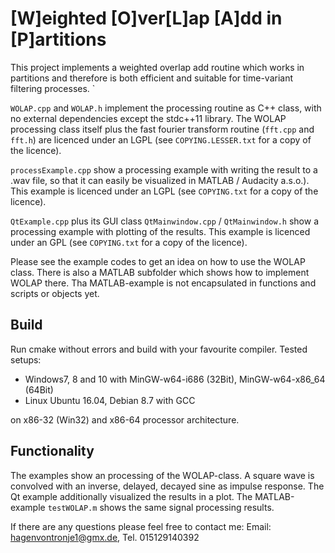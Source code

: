 [W]eighted [O]ver[L]ap [A]dd in [P]artitions 
==============================

This project implements a weighted overlap add routine which works in partitions and therefore is both efficient and suitable for time-variant filtering processes. `

``WOLAP.cpp`` and ``WOLAP.h`` implement the processing routine as C++ class, with no external dependencies except the stdc++11 library. The WOLAP processing class itself plus the fast fourier transform routine (``fft.cpp`` and ``fft.h``) are licenced under an LGPL (see ``COPYING.LESSER.txt`` for a copy of the licence).

``processExample.cpp`` show a processing example with writing the result to a .wav file, so that it can easily be visualized in MATLAB / Audacity a.s.o.). This example is licenced under an LGPL (see ``COPYING.txt`` for a copy of the licence).

``QtExample.cpp`` plus its GUI class ``QtMainwindow.cpp`` / ``QtMainwindow.h`` show a processing example with plotting of the results. This example is licenced under an GPL (see ``COPYING.txt`` for a copy of the licence).

Please see the example codes to get an idea on how to use the WOLAP class. There is also a MATLAB subfolder which shows how to implement WOLAP there. Tha MATLAB-example is not encapsulated in functions and scripts or objects yet.


Build
-----

Run cmake without errors and build with your favourite compiler. Tested setups: 

- Windows7, 8 and 10 with MinGW-w64-i686 (32Bit), MinGW-w64-x86_64 (64Bit)
- Linux Ubuntu 16.04, Debian 8.7 with GCC

on x86-32 (Win32) and x86-64 processor architecture.


Functionality
------------

The examples show an processing of the WOLAP-class. A square wave is convolved with an inverse, delayed, decayed sine as impulse response. The Qt example additionally visualized the results in a plot. The MATLAB-example ``testWOLAP.m`` shows the same signal processing results.

If there are any questions please feel free to contact me: Email: hagenvontronje1@gmx.de, Tel. 015129140392